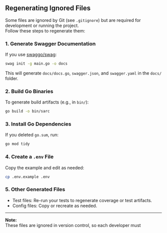 ## Regenerating Ignored Files

Some files are ignored by Git (see `.gitignore`) but are required for development or running the project.  
Follow these steps to regenerate them:

### 1. Generate Swagger Documentation

If you use [swaggo/swag](https://github.com/swaggo/swag):

```sh
swag init -g main.go -o docs
```
This will generate `docs/docs.go`, `swagger.json`, and `swagger.yaml` in the `docs/` folder.

### 2. Build Go Binaries

To generate build artifacts (e.g., in `bin/`):

```sh
go build -o bin/sarc
```

### 3. Install Go Dependencies

If you deleted `go.sum`, run:

```sh
go mod tidy
```

### 4. Create a `.env` File

Copy the example and edit as needed:

```sh
cp .env.example .env
```

### 5. Other Generated Files

- Test files: Re-run your tests to regenerate coverage or test artifacts.
- Config files: Copy or recreate as needed.

---

**Note:**  
These files are ignored in version control, so each developer must